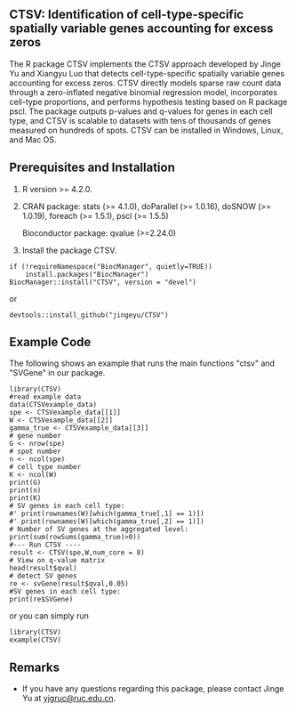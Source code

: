 ## CTSV: Identification of cell-type-specific spatially variable genes accounting for excess zeros

The R package CTSV implements the CTSV approach developed by Jinge Yu and Xiangyu Luo that detects cell-type-specific spatially variable genes accounting for excess zeros. CTSV directly models sparse raw count data through a zero-inflated negative binomial regression model, incorporates cell-type proportions, and performs hypothesis testing based on R package pscl. The package outputs p-values and q-values for genes in each cell type, and CTSV is scalable to datasets with tens of thousands of genes measured on hundreds of spots. CTSV can be installed in Windows, Linux, and Mac OS. 

## Prerequisites and Installation

1. R version >= 4.2.0.
2. CRAN package: stats (>= 4.1.0), doParallel (>= 1.0.16), doSNOW (>= 1.0.19), foreach (>= 1.5.1), pscl (>= 1.5.5)

   Bioconductor package: qvalue (>=2.24.0)
  
3. Install the package CTSV.

```
if (!requireNamespace("BiocManager", quietly=TRUE))
    install.packages("BiocManager")
BiocManager::install("CTSV", version = "devel")
```
or
```
devtools::install_github("jingeyu/CTSV")
```

## Example Code
The following shows an example that runs the main functions "ctsv" and "SVGene" in our package. 

``` {r, eval=FALSE}
library(CTSV)
#read example data
data(CTSVexample_data)
spe <- CTSVexample_data[[1]]
W <- CTSVexample_data[[2]]
gamma_true <- CTSVexample_data[[3]]
# gene number
G <- nrow(spe)
# spot number
n <- ncol(spe)
# cell type number
K <- ncol(W)
print(G)
print(n)
print(K)
# SV genes in each cell type:
#' print(rownames(W)[which(gamma_true[,1] == 1)])
#' print(rownames(W)[which(gamma_true[,2] == 1)])
# Number of SV genes at the aggregated level:
print(sum(rowSums(gamma_true)>0))
#--- Run CTSV ----
result <- CTSV(spe,W,num_core = 8)
# View on q-value matrix
head(result$qval)
# detect SV genes
re <- svGene(result$qval,0.05)
#SV genes in each cell type:
print(re$SVGene)
```
or you can simply run
``` {r, eval=FALSE}
library(CTSV)
example(CTSV)
```

## Remarks
* If you have any questions regarding this package, please contact Jinge Yu at yjgruc@ruc.edu.cn.

